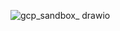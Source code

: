 ![gcp_sandbox_ drawio](https://github.com/user-attachments/assets/1d458bca-52cf-4154-952f-55a481bcdad2)
